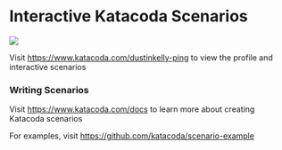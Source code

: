# Interactive Katacoda Scenarios

[![](http://shields.katacoda.com/katacoda/dustinkelly-ping/count.svg)](https://www.katacoda.com/dustinkelly-ping "Get your profile on Katacoda.com")

Visit https://www.katacoda.com/dustinkelly-ping to view the profile and interactive scenarios

### Writing Scenarios
Visit https://www.katacoda.com/docs to learn more about creating Katacoda scenarios

For examples, visit https://github.com/katacoda/scenario-example
